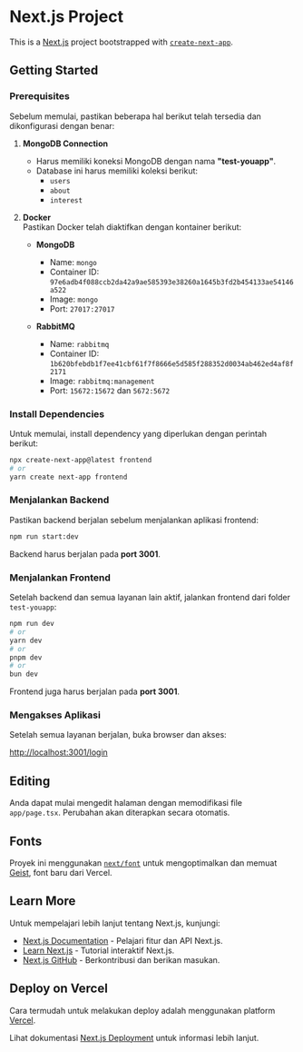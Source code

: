 # Next.js Project

This is a [Next.js](https://nextjs.org) project bootstrapped with [`create-next-app`](https://nextjs.org/docs/app/api-reference/cli/create-next-app).

## Getting Started

### Prerequisites

Sebelum memulai, pastikan beberapa hal berikut telah tersedia dan dikonfigurasi dengan benar:

1. **MongoDB Connection**  
   - Harus memiliki koneksi MongoDB dengan nama **"test-youapp"**.
   - Database ini harus memiliki koleksi berikut:
     - `users`
     - `about`
     - `interest`

2. **Docker**  
   Pastikan Docker telah diaktifkan dengan kontainer berikut:
   
   - **MongoDB**
     - Name: `mongo`
     - Container ID: `97e6adb4f088ccb2da42a9ae585393e38260a1645b3fd2b454133ae54146a522`
     - Image: `mongo`
     - Port: `27017:27017`
   
   - **RabbitMQ**
     - Name: `rabbitmq`
     - Container ID: `1b620bfebdb1f7ee41cbf61f7f8666e5d585f288352d0034ab462ed4af8f2171`
     - Image: `rabbitmq:management`
     - Port: `15672:15672` dan `5672:5672`

### Install Dependencies

Untuk memulai, install dependency yang diperlukan dengan perintah berikut:

```bash
npx create-next-app@latest frontend
# or
yarn create next-app frontend
```

### Menjalankan Backend

Pastikan backend berjalan sebelum menjalankan aplikasi frontend:

```bash
npm run start:dev
```

Backend harus berjalan pada **port 3001**.

### Menjalankan Frontend

Setelah backend dan semua layanan lain aktif, jalankan frontend dari folder `test-youapp`:

```bash
npm run dev
# or
yarn dev
# or
pnpm dev
# or
bun dev
```

Frontend juga harus berjalan pada **port 3001**.

### Mengakses Aplikasi

Setelah semua layanan berjalan, buka browser dan akses:

[http://localhost:3001/login](http://localhost:3001/login)

## Editing

Anda dapat mulai mengedit halaman dengan memodifikasi file `app/page.tsx`. Perubahan akan diterapkan secara otomatis.

## Fonts

Proyek ini menggunakan [`next/font`](https://nextjs.org/docs/app/building-your-application/optimizing/fonts) untuk mengoptimalkan dan memuat [Geist](https://vercel.com/font), font baru dari Vercel.

## Learn More

Untuk mempelajari lebih lanjut tentang Next.js, kunjungi:

- [Next.js Documentation](https://nextjs.org/docs) - Pelajari fitur dan API Next.js.
- [Learn Next.js](https://nextjs.org/learn) - Tutorial interaktif Next.js.
- [Next.js GitHub](https://github.com/vercel/next.js) - Berkontribusi dan berikan masukan.

## Deploy on Vercel

Cara termudah untuk melakukan deploy adalah menggunakan platform [Vercel](https://vercel.com/new?utm_medium=default-template&filter=next.js&utm_source=create-next-app&utm_campaign=create-next-app-readme).

Lihat dokumentasi [Next.js Deployment](https://nextjs.org/docs/app/building-your-application/deploying) untuk informasi lebih lanjut.

